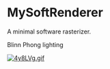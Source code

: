 # MySoftRenderer
A minimal software rasterizer.

Blinn Phong lighting

[![4y8LVg.gif](https://z3.ax1x.com/2021/09/26/4y8LVg.gif)](https://imgtu.com/i/4y8LVg)